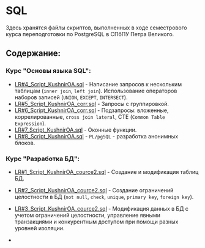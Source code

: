 # SQL

Здесь хранятся файлы скриптов, выполненных в ходе семестрового курса переподготовки по PostgreSQL в СПбПУ Петра Великого.

## Содержание:

### Курс "Основы языка SQL":
- [LR#4_Script_KushnirOA.sql](LR%234_Script_KushnirOA.sql) - Написание запросов к нескольким таблицам (`inner join`, `left join`). Использование операторов наборов записей (`UNION`, `EXCEPT`, `INTERSECT`).
- [LR#5_Script_KushnirOA_corr.sql](LR%235_Script_KushnirOA_corr.sql) - Запросы с группировкой.
- [LR#6_Script_KushnirOA_corr.sql](LR%236_Script_KushnirOA_corr.sql) - Подзапросы: вложенные, коррелированные, `cross join lateral`, CTE (`Common Table Expression`).
- [LR#7_Script_KushnirOA.sql](LR%237_Script_KushnirOA.sql) - Оконные функции.
- [LR#8_Script_KushnirOA.sql](LR%238_Script_KushnirOA.sql) - `PL/pgSQL` - разработка анонимных блоков.

### Курс "Разработка БД":
- [LR#1_Script_KushnirOA_cource2.sql](LR%231_Script_KushnirOA_cource2.sql) - Создание и модификация таблиц БД.
- [LR#2_Script_KushnirOA_cource2.sql](LR%232_Script_KushnirOA_cource2.sql) - Создание ограничений целостности в БД (`not null`, `check`, `unique`, `primary key`, `foreign key`).
- [LR#3_Script_KushnirOA_cource2.sql](LR%233_Script_KushnirOA_cource2.sql) - Модификация данных в БД с учетом ограничений целостности, управление явными транзакциями и конкурентным доступом при помощи разных уровней изоляции.

- 

